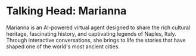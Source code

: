 # Talking Head: Marianna

Marianna is an AI-powered virtual agent designed to share the rich cultural heritage, fascinating history, and captivating legends of Naples, Italy. Through interactive conversations, she brings to life the stories that have shaped one of the world's most ancient cities.


